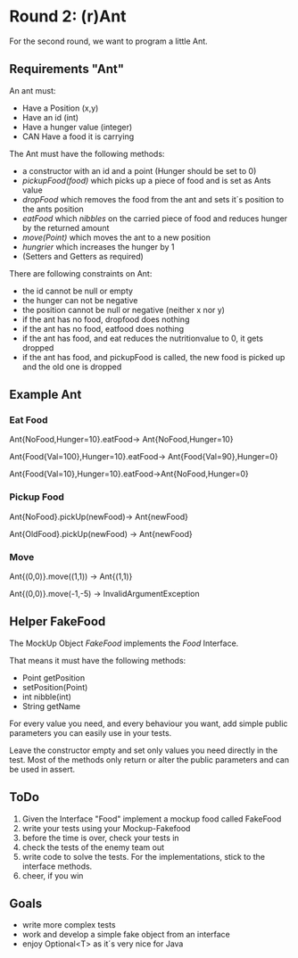 # Round 2: (r)Ant

For the second round, we want to program a little Ant.

## Requirements "Ant"

An ant must:

- Have a Position (x,y)
- Have an id (int)
- Have a hunger value (integer)
- CAN Have a food it is carrying

The Ant must have the following methods:

- a constructor with an id and a point (Hunger should be set to 0)
- *pickupFood(food)* which picks up a piece of food and is set as Ants value
- *dropFood* which removes the food from the ant and sets it´s position to the ants position
- *eatFood* which *nibbles* on the carried piece of food and reduces hunger by the returned amount
- *move(Point)* which moves the ant to a new position
- *hungrier* which increases the hunger by 1
- (Setters and Getters as required)

There are following constraints on Ant:

- the id cannot be null or empty
- the hunger can not be negative
- the position cannot be null or negative (neither x nor y)
- if the ant has no food, dropfood does nothing
- if the ant has no food, eatfood does nothing
- if the ant has food, and eat reduces the nutritionvalue to 0, it gets dropped
- if the ant has food, and pickupFood is called, the new food is picked up and the old one is dropped

## Example Ant

### Eat Food

Ant{NoFood,Hunger=10}.eatFood-> Ant{NoFood,Hunger=10}

Ant{Food{Val=100},Hunger=10}.eatFood-> Ant{Food{Val=90},Hunger=0}

Ant{Food{Val=10},Hunger=10}.eatFood->Ant{NoFood,Hunger=0}

### Pickup Food

Ant{NoFood}.pickUp(newFood)-> Ant{newFood}

Ant{OldFood}.pickUp(newFood) -> Ant{newFood}

### Move

Ant{(0,0)}.move((1,1)) -> Ant{(1,1)}

Ant{(0,0)}.move(-1,-5) -> InvalidArgumentException

## Helper FakeFood

The MockUp Object *FakeFood* implements the *Food* Interface.

That means it must have the following methods:

- Point getPosition
- setPosition(Point)
- int nibble(int)
- String getName

For every value you need, and every behaviour you want, add simple public parameters you can easily use in your tests.

Leave the constructor empty and set only values you need directly in the test. Most of the methods only return or alter the public parameters and can be used in assert.

## ToDo

1. Given the Interface "Food" implement a mockup food called FakeFood
2. write your tests using your Mockup-Fakefood
3. before the time is over, check your tests in
4. check the tests of the enemy team out
5. write code to solve the tests. For the implementations, stick to the interface methods. 
6. cheer, if you win

## Goals

- write more complex tests
- work and develop a simple fake object from an interface
- enjoy Optional\<T> as it´s very nice for Java
